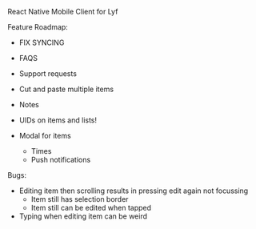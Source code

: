React Native Mobile Client for Lyf

Feature Roadmap:
- FIX SYNCING
- FAQS
- Support requests
- Cut and paste multiple items
- Notes

- UIDs on items and lists!
- Modal for items
  - Times
  - Push notifications


Bugs:
- Editing item then scrolling results in pressing edit again not focussing
  - Item still has selection border
  - Item still can be edited when tapped
- Typing when editing item can be weird